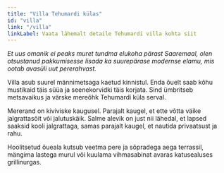 ```yaml
---
title: "Villa Tehumardi külas"
id: "villa"
link: "/villa"
linkLabel: Vaata lähemalt detaile Tehumardi villa kohta siit
---
```


_Et uus omanik ei peaks muret tundma elukoha pärast Saaremaal, olen otsustanud pakkumisesse lisada ka suurepärase modernse elamu, mis ootab avasüli uut pererahvast._

Villa asub suurel männimetsaga kaetud kinnistul. Enda õuelt saab kõhu mustikaid täis süüa ja seenekorvidki täis korjata. Sind ümbritseb metsavaikus ja värske mereõhk Tehumardi küla serval.

Mererand on kiviviske kaugusel. Parajalt kaugel, et ette võtta väike jalgrattasõit või jalutuskäik. Salme alevik on just nii lähedal, et lapsed saaksid kooli jalgrattaga, samas parajalt kaugel, et nautida privaatsust ja rahu.

Hoolitsetud õueala kutsub veetma pere ja sõpradega aega terrassil, mängima lastega murul või kuulama vihmasabinat avaras katusealuses grillinurgas.
